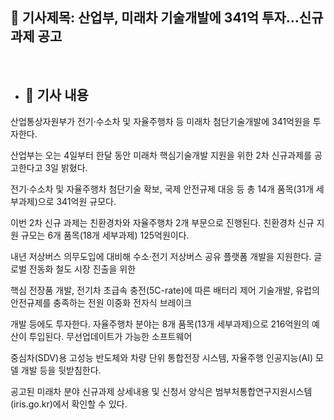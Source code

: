 ## 📰 기사제목: 산업부, 미래차 기술개발에 341억 투자…신규 과제 공고
<br>

- ## 📄 기사 내용
 산업통상자원부가 전기·수소차 및 자율주행차 등 미래차 첨단기술개발에 341억원을 투자한다.

 산업부는 오는 4일부터 한달 동안 미래차 핵심기술개발 지원을 위한 2차 신규과제를 공고한다고 3일 밝혔다.
 
전기·수소차 및 자율주행차 첨단기술 확보, 국제 안전규제 대응 등 총 14개 품목(31개 세부과제)으로 341억원 규모다.

 이번 2차 신규 과제는 친환경차와 자율주행차 2개 부문으로 진행된다. 친환경차 신규 지원 규모는 6개 품목(18개 세부과제) 125억원이다.

 내년 저상버스 의무도입에 대비해 수소·전기 저상버스 공유 플랫폼 개발을 지원한다. 글로벌 전동화 철도 시장 진출을 위한 
 
 핵심 전장품 개발, 전기차 초급속 충전(5C-rate)에 따른 배터리 제어 기술개발, 유럽의 안전규제를 충족하는 전원 이중화 전자식 브레이크 
 
 개발 등에도 투자한다. 자율주행차 분야는 8개 품목(13개 세부과제)으로 216억원의 예산이 투입된다. 무선업데이트가 가능한 소프트웨어 
 
 중심차(SDV)용 고성능 반도체와 차량 단위 통합전장 시스템, 자율주행 인공지능(AI) 모델 개발 등을 뒷받침한다. 
 
 공고된 미래차 분야 신규과제 상세내용 및 신청서 양식은 범부처통합연구지원시스템(iris.go.kr)에서 확인할 수 있다.
